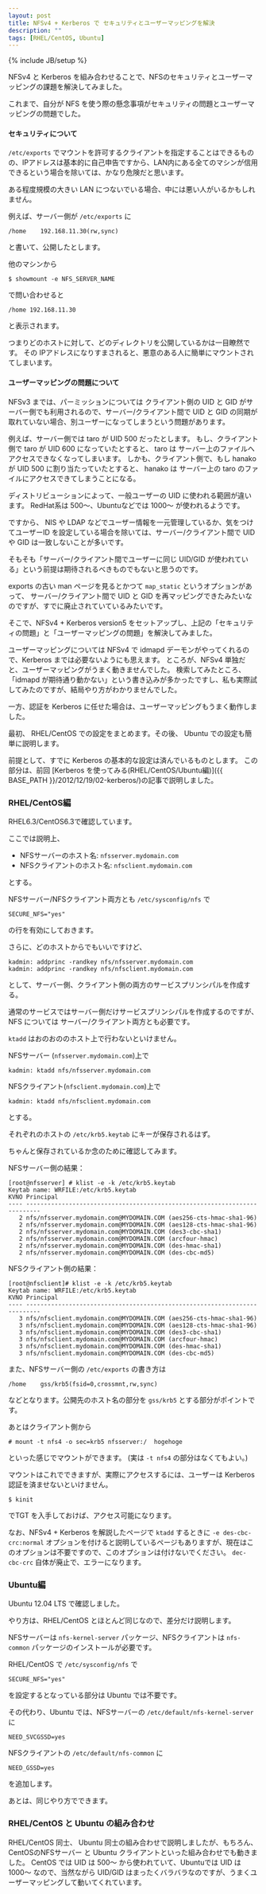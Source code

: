 ```yaml
---
layout: post
title: NFSv4 + Kerberos で セキュリティとユーザーマッピングを解決
description: ""
tags: [RHEL/CentOS, Ubuntu]
---
```

{% include JB/setup %}

NFSv4 と Kerberos を組み合わせることで、NFSのセキュリティとユーザーマッピングの課題を解決してみました。

これまで、自分が NFS を使う際の懸念事項がセキュリティの問題とユーザーマッピングの問題でした。

#### セキュリティについて ####

`/etc/exports` でマウントを許可するクライアントを指定することはできるものの、IPアドレスは基本的に自己申告ですから、LAN内にある全てのマシンが信用できるという場合を除いては、かなり危険だと思います。

ある程度規模の大きい LAN につないでいる場合、中には悪い人がいるかもしれません。

例えば、サーバー側が `/etc/exports` に

    /home    192.168.11.30(rw,sync)

と書いて、公開したとします。

他のマシンから

    $ showmount -e NFS_SERVER_NAME

で問い合わせると

    /home 192.168.11.30

と表示されます。

つまりどのホストに対して、どのディレクトリを公開しているかは一目瞭然です。
その IPアドレスになりすまされると、悪意のある人に簡単にマウントされてしまいます。

#### ユーザーマッピングの問題について ####

NFSv3 までは、パーミッションについては クライアント側の UID と GID がサーバー側でも利用されるので、サーバー/クライアント間で UID と GID  の同期が取れていない場合、別ユーザーになってしまうという問題があります。

例えば、サーバー側では taro が UID 500 だったとします。
もし、クライアント側で taro が UID 600 になっていたとすると、 taro は サーバー上のファイルへアクセスできなくなってしまいます。
しかも、クライアント側で、もし hanako が UID 500 に割り当たっていたとすると、 hanako は サーバー上の taro のファイルにアクセスできてしまうことになる。

ディストリビューションによって、一般ユーザーの UID に使われる範囲が違います。
RedHat系は 500～、Ubuntuなどでは 1000～ が使われるようです。

ですから、 NIS や LDAP などでユーザー情報を一元管理しているか、気をつけてユーザーID を設定している場合を除いては、サーバー/クライアント間で UID や GID は一致しないことが多いです。

そもそも「サーバー/クライアント間でユーザーに同じ UID/GID が使われている」という前提は期待されるべきものでもないと思うのです。

exports の古い man ページを見るとかつて `map_static` というオプションがあって、 サーバー/クライアント間で UID と GID を再マッピングできたみたいなのですが、すでに廃止されていているみたいです。

そこで、NFSv4 + Kerberos version5 をセットアップし、上記の「セキュリティの問題」と「ユーザーマッピングの問題」を解決してみました。

ユーザーマッピングについては NFSv4 で idmapd デーモンがやってくれるので、Kerberos までは必要ないようにも思えます。
ところが、NFSv4 単独だと、ユーザーマッピングがうまく動きませんでした。
検索してみたところ、 「idmapd が期待通り動かない」という書き込みが多かったですし、私も実際試してみたのですが、結局やり方がわかりませんでした。

一方、認証を Kerberos に任せた場合は、ユーザーマッピングもうまく動作しました。

最初、 RHEL/CentOS での設定をまとめます。その後、 Ubuntu での設定も簡単に説明します。

前提として、すでに Kerberos の基本的な設定は済んでいるものとします。
この部分は、前回 [Kerberos を使ってみる(RHEL/CentOS/Ubuntu編)]({{ BASE_PATH }}/2012/12/19/02-kerberos/)の記事で説明しました。

### RHEL/CentOS編 ###

RHEL6.3/CentOS6.3で確認しています。

ここでは説明上、

- NFSサーバーのホスト名: `nfsserver.mydomain.com`
- NFSクライアントのホスト名: `nfsclient.mydomain.com`

とする。

NFSサーバー/NFSクライアント両方とも `/etc/sysconfig/nfs` で

    SECURE_NFS="yes"

の行を有効にしておきます。

さらに、どのホストからでもいいですけど、

    kadmin: addprinc -randkey nfs/nfsserver.mydomain.com
    kadmin: addprinc -randkey nfs/nfsclient.mydomain.com

として、サーバー側、クライアント側の両方のサービスプリンシパルを作成する。

通常のサービスではサーバー側だけサービスプリンシパルを作成するのですが、NFS については サーバー/クライアント両方とも必要です。

`ktadd` はおのおののホスト上で行わないといけません。

NFSサーバー (`nfsserver.mydomain.com`)上で

    kadmin: ktadd nfs/nfsserver.mydomain.com

NFSクライアント(`nfsclient.mydomain.com`)上で

    kadmin: ktadd nfs/nfsclient.mydomain.com

とする。

それぞれのホストの `/etc/krb5.keytab` にキーが保存されるはず。

ちゃんと保存されているか念のために確認してみます。

NFSサーバー側の結果：

    [root@nfsserver] # klist -e -k /etc/krb5.keytab
    Keytab name: WRFILE:/etc/krb5.keytab
    KVNO Principal
    ---- --------------------------------------------------------------------------
       2 nfs/nfsserver.mydomain.com@MYDOMAIN.COM (aes256-cts-hmac-sha1-96)
       2 nfs/nfsserver.mydomain.com@MYDOMAIN.COM (aes128-cts-hmac-sha1-96)
       2 nfs/nfsserver.mydomain.com@MYDOMAIN.COM (des3-cbc-sha1)
       2 nfs/nfsserver.mydomain.com@MYDOMAIN.COM (arcfour-hmac)
       2 nfs/nfsserver.mydomain.com@MYDOMAIN.COM (des-hmac-sha1)
       2 nfs/nfsserver.mydomain.com@MYDOMAIN.COM (des-cbc-md5)

NFSクライアント側の結果：

    [root@nfsclient]# klist -e -k /etc/krb5.keytab
    Keytab name: WRFILE:/etc/krb5.keytab
    KVNO Principal
    ---- --------------------------------------------------------------------------
       3 nfs/nfsclient.mydomain.com@MYDOMAIN.COM (aes256-cts-hmac-sha1-96)
       3 nfs/nfsclient.mydomain.com@MYDOMAIN.COM (aes128-cts-hmac-sha1-96)
       3 nfs/nfsclient.mydomain.com@MYDOMAIN.COM (des3-cbc-sha1)
       3 nfs/nfsclient.mydomain.com@MYDOMAIN.COM (arcfour-hmac)
       3 nfs/nfsclient.mydomain.com@MYDOMAIN.COM (des-hmac-sha1)
       3 nfs/nfsclient.mydomain.com@MYDOMAIN.COM (des-cbc-md5)

また、NFSサーバー側の `/etc/exports` の書き方は

    /home    gss/krb5(fsid=0,crossmnt,rw,sync)

などとなります。公開先のホスト名の部分を `gss/krb5` とする部分がポイントです。

あとはクライアント側から

    # mount -t nfs4 -o sec=krb5 nfsserver:/  hogehoge

といった感じでマウントができます。 (実は `-t nfs4` の部分はなくてもよい。)

マウントはこれでできますが、実際にアクセスするには、ユーザーは Kerberos 認証を済ませないといけません。

    $ kinit

でTGT を入手しておけば、アクセス可能になります。

なお、NFSv4 + Kerberos を解説したページで `ktadd` するときに `-e des-cbc-crc:normal` オプションを付けると説明しているページもありますが、現在はこのオプションは不要ですので、このオプションは付けないでください。
`dec-cbc-crc` 自体が廃止で、エラーになります。

### Ubuntu編 ###

Ubuntu 12.04 LTS で確認しました。

やり方は、RHEL/CentOS とほとんど同じなので、差分だけ説明します。

NFSサーバーは `nfs-kernel-server` パッケージ、NFSクライアントは `nfs-common` パッケージのインストールが必要です。

RHEL/CentOS で `/etc/sysconfig/nfs` で

    SECURE_NFS="yes"

を設定するとなっている部分は Ubuntu では不要です。

その代わり、Ubuntu では、NFSサーバーの `/etc/default/nfs-kernel-server` に

    NEED_SVCGSSD=yes

NFSクライアントの `/etc/default/nfs-common` に

    NEED_GSSD=yes

を追加します。

あとは、同じやり方でできます。

### RHEL/CentOS と Ubuntu の組み合わせ ###

RHEL/CentOS 同士、 Ubuntu 同士の組み合わせで説明しましたが、もちろん、 CentOSのNFSサーバー と Ubuntu クライアントといった組み合わせでも動きました。
CentOS では UID は 500～ から使われていて、Ubuntuでは UID は 1000～ なので、当然ながら UID/GID はまったくバラバラなのですが、うまくユーザーマッピングして動いてくれています。

